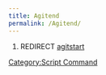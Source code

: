 ```yaml
---
title: Agitend
permalink: /Agitend/
---
```


1.  REDIRECT [agitstart](/agitstart "wikilink")

[Category:Script Command](/Category:Script_Command "wikilink")